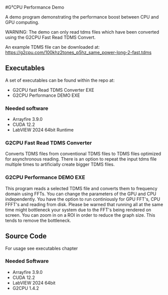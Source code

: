 #G²CPU Performance Demo


A demo program demonstrating the performance boost between CPU and GPU computing.

WARNING: The demo can only read tdms files which have been converted using the G2CPU Fast Read TDMS Convert.

An example TDMS file can be downloaded at: https://g2cpu.com/100khz2tones_p5hz_same_power-long-2-fast.tdms

## Executables

A set of executables can be found within the repo at:
- G2CPU fast Read TDMS Converter EXE
- G2CPU Performance DEMO EXE

### Needed software 
* Arrayfire 3.9.0
* CUDA 12.2
* LabVIEW 2024 64bit Runtime

### G2CPU Fast Read TDMS Converter

Converts TDMS files from conventional TDMS files to TDMS files optimized for asynchronous reading.
There is an option to repeat the input tdms file multiple times to artificially create bigger TDMS files.

### G2CPU Performance DEMO EXE

This program reads a selected TDMS file and converts them to frequency domain using FFTs. 
You can change the parameters of the GPU and CPU independently. 
You have the option to run continiously for GPU FFT's, CPU FFFT's and reading from disk. 
Please be warned that running all at the same time might bottleneck your system due to the FFT's being rendered on screen. 
You can zoom in on a ROI in order to reduce the graph size. This tends to remove the bottleneck.

## Source Code

For usage see executables chapter

### Needed Software
* Arrayfire 3.9.0
* CUDA 12.2
* LabVIEW 2024 64bit
* G2CPU 1.4.2
